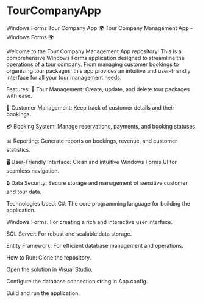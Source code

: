 # TourCompanyApp
Windows Forms Tour Company App
🌍 Tour Company Management App - Windows Forms 🌍

Welcome to the Tour Company Management App repository! This is a comprehensive Windows Forms application designed to streamline the operations of a tour company. From managing customer bookings to organizing tour packages, this app provides an intuitive and user-friendly interface for all your tour management needs.

Features:
📅 Tour Management: Create, update, and delete tour packages with ease.

👥 Customer Management: Keep track of customer details and their bookings.

💳 Booking System: Manage reservations, payments, and booking statuses.

📊 Reporting: Generate reports on bookings, revenue, and customer statistics.

🖥️ User-Friendly Interface: Clean and intuitive Windows Forms UI for seamless navigation.

🔒 Data Security: Secure storage and management of sensitive customer and tour data.

Technologies Used:
C#: The core programming language for building the application.

Windows Forms: For creating a rich and interactive user interface.

SQL Server: For robust and scalable data storage.

Entity Framework: For efficient database management and operations.

How to Run:
Clone the repository.

Open the solution in Visual Studio.

Configure the database connection string in App.config.

Build and run the application.
